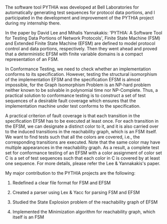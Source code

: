 The software tool PYTHIA was developed at Bell Laboratories for automatically generating test sequences for protocol data portions, and I participated in the development and improvement of the PYTHIA project during my internship there.

In the paper by David Lee and Mihalis Yannakakis: 'PYTHIA: A Software Tool for Testing Data Portions of Network Protocols', Finite State Machine (FSM) and Extended Finite State Machine (EFSM) are defined to model protocol control and data portions, respectively. Then they went ahead and proved that a deterministic EFSM with finite variable domains is a compact representation of an FSM.

In Conformance Testing, we need to check whether an implementation conforms to its specification. However, testing the structural isomorphism of the implementation EFSM and the specification EFSM is almost impossible, for the Graph Isomorphism Problem is an NP-hard problem neither known to be solvable in polynomial time nor NP-Complete. Thus, a practical solution to conformance testing is to construct a set of test sequences of a desirable fault coverage which ensures that the implementation machine under test conforms to the specification.

A practical criterion of fault coverage is that each transition in the specification EFSM has to be executed at least once. For each transition in the EFSM, we can designate a distinct color to it, and it is also carried over to the induced transitions in the reachability graph, which is an FSM itself. We want to find tests such that all the colors are covered, i.e., the corresponding transitions are executed. Note that the same color may have multiple appearances in the reachability graph. As a result, a complete test set for conformance testing of an EFSM with a color assignment of color set C is a set of test sequences such that each color in C is covered by at least one sequence. For more details, please refer the Lee & Yannakakis's paper.

My major contribution to the PYTHIA projects are the following:

1. Redefined a clear file format for FSM and EFSM

2. Created a parser using Lex & Yacc for parsing FSM and EFSM

3. Studied the State Explosion problem of the reachability graph of EFSM

4. Implemented the Minimization algorithm for reachability graph, which itself is an FSM